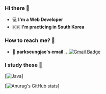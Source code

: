 

<!---
parkseungjae/parkseungjae is a ✨ special ✨ repository because its `README.md` (this file) appears on your GitHub profile.
You can click the Preview link to take a look at your changes.
--->

### Hi there 👋
 - 💻 **I'm a Web Developer**
 - 🇰🇷 **I'm practicing in South Korea**

### How to reach me? 🤔
- 📮  **parkseungjae's email ...**[![Gmail Badge](https://img.shields.io/badge/Gmail-d14836?style=flat-square&logo=Gmail&logoColor=white&link=mailto:fomagran6@gmail.com)](mailto:park0915mp@gmail.com)

### I study these 📒
[![Java](http://img.shields.io/badge/language-swift-orange&logo=Java&logoColor=#007&link=링크)]


[![Anurag's GitHub stats](https://github-readme-stats.vercel.app/api?username=parkseungjae&&show_icons=true&theme=chartreuse-dark)]

